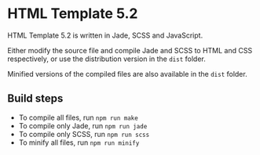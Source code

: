 HTML Template 5.2
=================

HTML Template 5.2 is written in Jade, SCSS and JavaScript.

Either modify the source file and compile Jade and SCSS to HTML and CSS respectively, or use the distribution version in the `dist` folder.

Minified versions of the compiled files are also available in the `dist` folder.

Build steps
-----------

* To compile all files, run `npm run make`
* To compile only Jade, run `npm run jade`
* To compile only SCSS, run `npm run scss`
* To minify all files, run `npm run minify`
